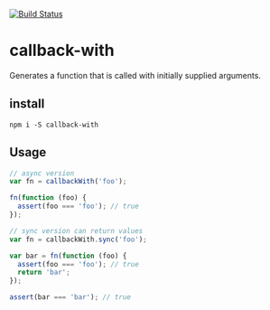 [![Build Status](https://travis-ci.org/landau/callback-with.png?branch=master)](https://travis-ci.org/landau/callback-with)

callback-with
=============

Generates a function that is called with initially supplied arguments.

## install

`npm i -S callback-with`

## Usage

```js
// async version
var fn = callbackWith('foo');

fn(function (foo) {
  assert(foo === 'foo'); // true
});

// sync version can return values
var fn = callbackWith.sync('foo');

var bar = fn(function (foo) {
  assert(foo === 'foo'); // true
  return 'bar';
});

assert(bar === 'bar'); // true
```
